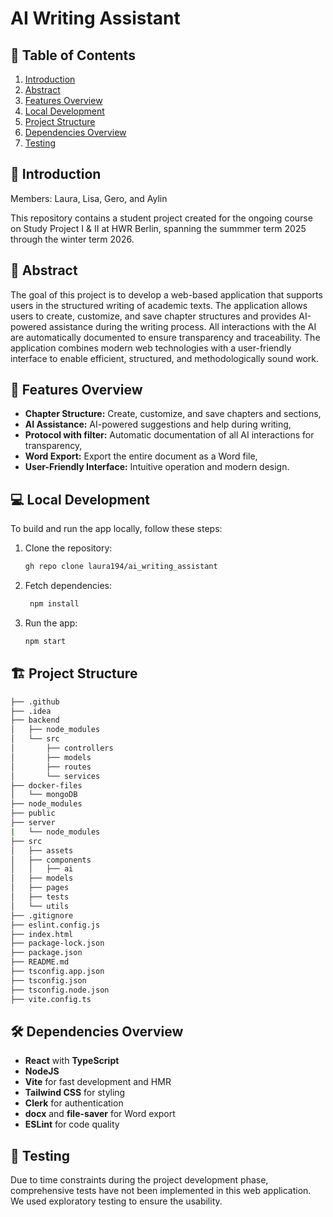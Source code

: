 # AI Writing Assistant

## 📑 Table of Contents

1. [Introduction](#introduction)
2. [Abstract](#-abstract)
3. [Features Overview](#-features-overview)
4. [Local Development](#local-development)
5. [Project Structure](#-project-structure)
6. [Dependencies Overview](#-dependencies-overview)
7. [Testing](#-testing)

## 🌟 Introduction

Members: Laura, Lisa, Gero, and Aylin

This repository contains a student project created for the ongoing course
on Study Project I & II at HWR Berlin, spanning the summmer term 2025 through 
the winter term 2026.

## 📖 Abstract

The goal of this project is to develop a web-based application that supports users in the structured writing of academic texts. The application allows users to create, customize, and save chapter structures and provides AI-powered assistance during the writing process. All interactions with the AI are automatically documented to ensure transparency and traceability. The application combines modern web technologies with a user-friendly interface to enable efficient, structured, and methodologically sound work.

## 📱 Features Overview

- **Chapter Structure:** Create, customize, and save chapters and sections,
- **AI Assistance:** AI-powered suggestions and help during writing,
- **Protocol with filter:** Automatic documentation of all AI interactions for transparency,
- **Word Export:** Export the entire document as a Word file,
- **User-Friendly Interface:** Intuitive operation and modern design.

## 💻 Local Development

To build and run the app locally, follow these steps:

1. Clone the repository:
    ```bash
    gh repo clone laura194/ai_writing_assistant
   ```

2. Fetch dependencies:
    ```bash
     npm install
     ```
3. Run the app:
     ```bash
     npm start
     ```

## 🏗️ Project Structure

```bash
├── .github
├── .idea
├── backend
│   ├── node_modules
│   └── src
│       ├── controllers
│       ├── models
│       ├── routes
│       └── services
├── docker-files
│   └── mongoDB
├── node_modules
├── public
├── server
|   └── node_modules
├── src
│   ├── assets
│   ├── components
│   │   ├── ai
│   ├── models
│   ├── pages
│   ├── tests
│   └── utils
├── .gitignore
├── eslint.config.js
├── index.html
├── package-lock.json
├── package.json
├── README.md
├── tsconfig.app.json
├── tsconfig.json
├── tsconfig.node.json
├── vite.config.ts
```

## 🛠️ Dependencies Overview

- **React** with **TypeScript**
- **NodeJS**
- **Vite** for fast development and HMR
- **Tailwind CSS** for styling
- **Clerk** for authentication
- **docx** and **file-saver** for Word export
- **ESLint** for code quality

## 🧪 Testing

Due to time constraints during the project development phase, comprehensive tests have not been implemented in this web application. We used exploratory testing to ensure the usability.
